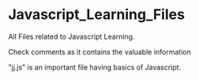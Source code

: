 # Javascript_Learning_Files
All Files related to Javascript Learning.

Check comments as it contains the valuable information 

"jj.js" is an important file having basics of Javascript.
